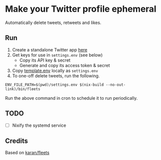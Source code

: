 # Make your Twitter profile ephemeral

Automatically delete tweets, retweets and likes.

## Run

1. Create a standalone Twitter app [here](https://developer.twitter.com/en/portal/projects-and-apps)
2. Get keys for use in `settings.env` (see below)
    - Copy its API key & secret
    - Generate and copy its access token & secret 
3. Copy [template.env](https://github.com/karan/fleets/blob/master/template.env) locally as `settings.env`
3. To one-off delete tweets, run the following.

```
ENV_FILE_PATH=$(pwd)/settings.env $(nix-build --no-out-link)/bin/fleets
```

Run the above command in cron to schedule it to run periodically.

## TODO

- [ ] Nixify the systemd service

## Credits

Based on [karan/fleets](https://github.com/karan/fleets)
